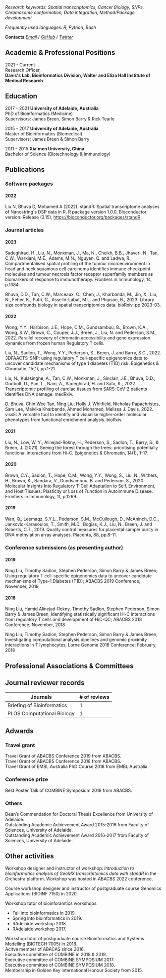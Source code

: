 
*Research keywords: Spatial transcriptomics, Cancer Biology, SNPs, Chromosome conformation, Data integration, Method/Package development*

*Frequently used languages: R, Python, Bash*

**Contacts**
*[Email](liu.n@wehi.edu.au)* / *[GitHub](https://github.com/ningbioinfostruggling)* / *[Twitter](https://twitter.com/lnly0311)*

## Academic & Professional Positions

2021 - Current  
Research Officer,  
**Davis's Lab, Bioinformatics Division, Walter and Eliza Hall Institute of Medical Research**

## Education

2017 - 2021 **University of Adelaide, Australia**  
PhD of Bioinformatics (Medicine)  
Supervisors: James Breen, Simon Barry & Rick Tearle

2015 - 2017 **University of Adelaide, Australia**  
Master of Bioinformatics (Biomedical)  
Supervisors: James Breen & Simon Barry

2011 - 2015 **Xia'men University, China**  
Bachelor of Science (Biotechnology & Immunology)  

## Publications

### Software packages
#### 2022
Liu N, Bhuva D, Mohamed A (2022). standR: Spatial transcriptome analyses of Nanostring's DSP data in R. R package version 1.0.0, Bioconductor version: Release (3.15), https://bioconductor.org/packages/standR.

### Journal articles
#### 2023

Sadeghirad, H., Liu, N., Monkman, J., Ma, N., Cheikh, B.B., Jhaveri, N., Tan, C.W., Warkiani, M.E., Adams, M.N., Nguyen, Q. and Ladwa, R., Compartmentalised spatial profiling of the tumour microenvironment in head and neck squamous cell carcinoma identifies immune checkpoint molecules and tumour necrosis factor receptor superfamily members as biomarkers of response to immunotherapy. Frontiers in Immunology, 14, p.1384.

Bhuva, D.D., Tan, C.W., Marceaux, C., Chen, J., Kharbanda, M., Jin, X., Liu, N., Feher, K., Putri, G., Asselin-Labat, M.L. and Phipson, B., 2023. Library size confounds biology in spatial transcriptomics data. bioRxiv, pp.2023-03.

#### 2022

Wong, Y.Y., Harbison, J.E., Hope, C.M., Gundsambuu, B., Brown, K.A., Wong, S.W., Brown, C., Couper, J.J., Breen, J., Liu, N. and Pederson, S.M., 2022. Parallel recovery of chromatin accessibility and gene expression dynamics from frozen human Regulatory T cells.

Liu, N., Sadlon, T., Wong, Y.Y., Pederson, S., Breen, J. and Barry, S.C., 2022. 3DFAACTS-SNP: using regulatory T cell-specific epigenomics data to uncover candidate mechanisms of type 1 diabetes (T1D) risk. Epigenetics & Chromatin, 15(1), pp.1-21.

Liu, N., Kulasinghe, A., Tan, C.W., Monkman, J., Sinclair, J.E., Bhuva, D.D., Godbolt, D., Pan, L., Nam, A., Sadeghirad, H. and Sato, K., 2022. Transcriptomic profiling of cardiac tissues from SARS-CoV-2 patients identifies DNA damage. medRxiv.

D. Bhuva, Chin Wee Tan, Ning Liu, Holly J. Whitfield, Nicholas Papachristos, Sam Lee, Malvika Kharbanda, Ahmed Mohamed, Melissa J. Davis, 2022. vissE: A versatile tool to identify and visualise higher-order molecular phenotypes from functional enrichment analysis. bioRxiv.


#### 2021

Liu, N., Low, W. Y., Alinejad-Rokny, H., Pederson, S., Sadlon, T., Barry, S., & Breen, J. (2021). Seeing the forest through the trees: prioritising potentially functional interactions from Hi-C. Epigenetics & Chromatin, 14(1), 1-17.  


#### 2020

Brown, C.Y., Sadlon, T., Hope, C.M., Wong, Y.Y., Wong, S., Liu, N., Withers, H., Brown, K., Bandara, V., Gundsambuu, B. and Pederson, S., 2020. Molecular Insights Into Regulatory T-Cell Adaptation to Self, Environment, and Host Tissues: Plasticity or Loss of Function in Autoimmune Disease. Frontiers in Immunology, 11, p.1269.


#### 2019

Wan, Q., Leemaqz, S.Y.L., Pederson, S.M., McCullough, D., McAninch, D.C., Jankovic-Karasoulos, T., Smith, M.D., Bogias, K.J., Liu, N., Breen, J. and Roberts, C.T., 2019. Quality control measures for placental sample purity in DNA methylation array analyses. Placenta, 88, pp.8-11.  


### Conference submissions (as presenting author)

#### 2019

Ning Liu, Timothy Sadlon, Stephen Pederson, Simon Barry & James Breen; Using regulatory T cell-specific epigenomics data to
uncover candidate mechanisms of Type-1 Diabetes (T1D); ABACBS 2019 Conference; November, 2019

#### 2018

Ning Liu, Hamid Alinejad-Rokny, Timothy Sadlon, Stephen Pederson, Simon Barry & James Breen; Identifying statistically
significant Hi-C interactions from regulatory T cells and development of HiC-QC; ABACBS 2018 Conference; November, 2018  

Ning Liu, Timothy Sadlon, Stephen Pederson, Simon Barry & James Breen; Investigating computational analysis pipelines and
genomic proximity interactions in T lymphocytes; Lorne Genome 2018 Conference; February, 2018

## Professional Associations & Committees

## Journal reviewer records

| Journals                   | # of reviews |
|----------------------------|--------------|
| Briefing of Bioinformatics | 1            |
| PLOS Computational Biology | 1            |


## Adwards

### Travel grant

Travel Grant of ABACBS Conference 2019 from ABACBS.  
Travel Grant of ABACBS Conference 2018 from ABACBS.  
Travel Grant of EMBL Australia PhD Course 2018 from EMBL Australia.

### Conference prize

Best Poster Talk of COMBINE Symposium 2019 from ABACBS.

### Others

Dean’s Commendation for Doctoral Thesis Excellence from University of Adelaide.  
Outstanding Academic Achievement Award 2015-2016 from Faculty of Sciences, University of Adelaide.  
Outstanding Academic Achievement Award 2016-2017 from Faculty of Sciences, University of Adelaide.

## Other activities

Workshop designer and instructor of workshop: *Introduction to bioinformatics analysis of GeoMX transcriptomics data with standR* in the Orchestra platform. Workshop was hosted in ABACBS 2022 conference.

Course workshop designer and instructor of postgraduate course Genomics Applications (BIOINF 7150) in 2020.

Workshop tutor of bioinforamtics workshops:
- Fall into bioinformatics in 2019. 
- Spring into bioinformatics in 2019. 
- RAdelaide workshop 2018. 
- RAdelaide workshop 2017.  

Workshop tutor of postgraduate course Bioinformatics and Systems Modelling (BIOTECH 7005) in 2018.  
Acitve member of ABACAS since 2016.  
Executive committee of COMBINE in 2018 & 2019.  
Executive committee of COMBINE SYMPOSIUM 2017.  
Executive committee of COMBINE SYMPOSIUM 2018.  
Membership in Golden Key International Honour Society from 2015.  
